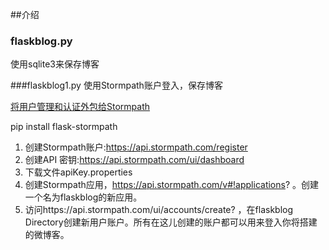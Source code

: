 ##介绍

### flaskblog.py
使用sqlite3来保存博客


###flaskblog1.py
使用Stormpath账户登入，保存博客

[将用户管理和认证外包给Stormpath](http://www.infoq.com/cn/news/2013/07/Stormpath)

pip install flask-stormpath

1. 创建Stormpath账户:https://api.stormpath.com/register
2. 创建API 密钥:https://api.stormpath.com/ui/dashboard
3. 下载文件apiKey.properties
4. 创建Stormpath应用，https://api.stormpath.com/v#!applications? 。创建一个名为flaskblog的新应用。
5. 访问https://api.stormpath.com/ui/accounts/create? ，在flaskblog Directory创建新用户账户。所有在这儿创建的账户都可以用来登入你将搭建的微博客。
